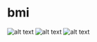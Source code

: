 # bmi
![alt text](https://static.wixstatic.com/media/4a437c_047d3716fd92475d8cb34eea3f0014c6~mv2.jpg) ![alt text](https://static.wixstatic.com/media/4a437c_5d215e62509b46c1b2cfc41a0e19aeb2~mv2.jpg) ![alt text](https://static.wixstatic.com/media/4a437c_04e92039a5ea48a9bee80dc11c6a58aa~mv2.jpg)
